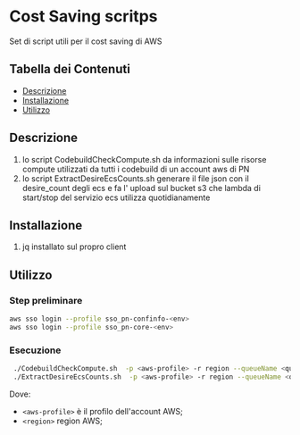 # Cost Saving scritps

Set di script utili per il cost saving di AWS

## Tabella dei Contenuti

- [Descrizione](#descrizione)
- [Installazione](#installazione)
- [Utilizzo](#utilizzo)

## Descrizione

1) lo script CodebuildCheckCompute.sh da informazioni sulle risorse compute utilizzati da tutti i codebuild di un account aws di PN
2) lo script ExtractDesireEcsCounts.sh generare il file json con il desire_count degli ecs e fa l' upload sul bucket s3 che lambda di start/stop del servizio ecs utilizza quotidianamente

## Installazione

1) jq installato sul propro client

## Utilizzo
### Step preliminare

```bash
aws sso login --profile sso_pn-confinfo-<env>
aws sso login --profile sso_pn-core-<env>
```

### Esecuzione
```bash
 ./CodebuildCheckCompute.sh  -p <aws-profile> -r region --queueName <queue-name> 
 ./ExtractDesireEcsCounts.sh  -p <aws-profile> -r region --queueName <queue-name> 
```
Dove:
- `<aws-profile>` è il profilo dell'account AWS;
- `<region>` region AWS;